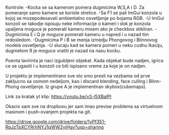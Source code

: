 Kontrole:
-Kocka se sa kamerom pomera dugmicima W,S,A i D.
Za pomeranje samo kamere se koriste strelice.
-Sa F1 se pali ImGui konzola u kojoj se mozepodesavati ambientalno osvetljenje po bojama RGB.
-U ImGui konzoli se takodje ispisuju neke informacije o kameri i dok je konzola upaljena moguce je pomerati kameru misem ako je checkbox stikliran.
-Dugmicima E i Q je moguce pomerati kameru u napred i u nazad tim redosledom.
-Dugmicima P i B se menja izmedju Phongovog i Blinnovog modela osvetljenja.
-U slucaju kad se kamera pomeri u neku cudnu lkaciju, dugmetom R je moguce vratiti je nazad na nasu kocku.

Poenta lavirinta je naci izgubljeni objekat. Kada objekat bude nadjen, igrica ce se ugasiti i u konzoli ce biti ispisano vreme za koje je on nadjen.

U projektu je implementirano sve sto smo presli na vezbama od prve zakljucno sa osmom nedeljom, kao i discard blending, face culling i Blinn-Phong osvetljenje.
Iz grupe A je implementiran skybox(cubemaps).

Link za kratak yt klip: https://youtu.be/v3-l5XBalPI

Okacio sam sve na dropboxu jer sam imao previse problema sa virtuelnom masinom i push-ovanjem projekta na git.

https://drive.google.com/drive/folders/1yPf351-RpJzTpXCYRrhNYJ1qWW2yiHgv?usp=sharing
